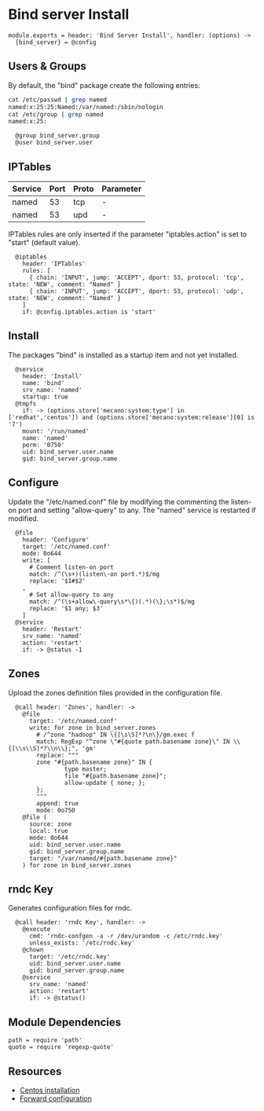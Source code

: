 
# Bind server Install

    module.exports = header: 'Bind Server Install', handler: (options) ->
      {bind_server} = @config

## Users & Groups

By default, the "bind" package create the following entries:

```bash
cat /etc/passwd | grep named
named:x:25:25:Named:/var/named:/sbin/nologin
cat /etc/group | grep named
named:x:25:
```

      @group bind_server.group
      @user bind_server.user

## IPTables

| Service    | Port | Proto | Parameter       |
|------------|------|-------|-----------------|
| named      | 53   | tcp   | -               |
| named      | 53   | upd   | -               |

IPTables rules are only inserted if the parameter "iptables.action" is set to 
"start" (default value).

      @iptables
        header: 'IPTables'
        rules: [
          { chain: 'INPUT', jump: 'ACCEPT', dport: 53, protocol: 'tcp', state: 'NEW', comment: "Named" }
          { chain: 'INPUT', jump: 'ACCEPT', dport: 53, protocol: 'udp', state: 'NEW', comment: "Named" }
        ]
        if: @config.iptables.action is 'start'

## Install

The packages "bind" is installed as a startup item and not yet installed.

      @service
        header: 'Install'
        name: 'bind'
        srv_name: 'named'
        startup: true
      @tmpfs
        if: -> (options.store['mecano:system:type'] in ['redhat','centos']) and (options.store['mecano:system:release'][0] is '7')
        mount: '/run/named'
        name: 'named'
        perm: '0750'
        uid: bind_server.user.name
        gid: bind_server.group.name

## Configure

Update the "/etc/named.conf" file by modifying the commenting the listen-on port
and setting "allow-query" to any. The "named" service is restarted if modified.

      @file
        header: 'Configure'
        target: '/etc/named.conf'
        mode: 0o644
        write: [
          # Comment listen-on port
          match: /^(\s+)(listen\-on port.*)$/mg
          replace: '$1#$2'
        ,
          # Set allow-query to any
          match: /^(\s+allow\-query\s*\{)(.*)(\};\s*)$/mg
          replace: '$1 any; $3'
        ]
      @service
        header: 'Restart'
        srv_name: 'named'
        action: 'restart'
        if: -> @status -1

## Zones

Upload the zones definition files provided in the configuration file.   

      @call header: 'Zones', handler: ->
        @file
          target: '/etc/named.conf'
          write: for zone in bind_server.zones
            # /^zone "hadoop" IN \{[\s\S]*?\n\}/gm.exec f
            match: RegExp "^zone \"#{quote path.basename zone}\" IN \\{[\\s\\S]*?\\n\\};", 'gm'
            replace: """
            zone "#{path.basename zone}" IN {
                    type master;
                    file "#{path.basename zone}";
                    allow-update { none; };
            };
            """
            append: true
            mode: 0o750
        @file (
          source: zone
          local: true
          mode: 0o644
          uid: bind_server.user.name
          gid: bind_server.group.name
          target: "/var/named/#{path.basename zone}"
        ) for zone in bind_server.zones

## rndc Key

Generates configuration files for rndc.   

      @call header: 'rndc Key', handler: ->
        @execute
          cmd: 'rndc-confgen -a -r /dev/urandom -c /etc/rndc.key'
          unless_exists: '/etc/rndc.key'
        @chown
          target: '/etc/rndc.key'
          uid: bind_server.user.name
          gid: bind_server.group.name
        @service
          srv_name: 'named'
          action: 'restart'
          if: -> @status()

## Module Dependencies

    path = require 'path'
    quote = require 'regexp-quote'

## Resources

*   [Centos installation](https://www.digitalocean.com/community/articles/how-to-install-the-bind-dns-server-on-centos-6)
*   [Forward configuration](http://gleamynode.net/articles/2267/)
